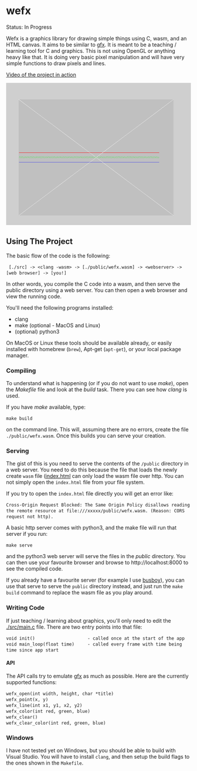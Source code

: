 # wefx

Status: In Progress

Wefx is a graphics library for drawing simple things using C, wasm, and an
HTML canvas. It aims to be similar to [gfx][gfx]. It is meant to be a
teaching / learning tool for C and graphics. This is not using OpenGL or
anything heavy like that. It is doing very basic pixel manipulation and will
have very simple functions to draw pixels and lines.

[Video of the project in action](https://www.youtube.com/watch?v=vrqixVOd-rc)

![Example Screenshot](./public/wefx_shot.png)

## Using The Project

The basic flow of the code is the following:

```
 [./src] -> <clang -wasm> -> [./public/wefx.wasm] -> <webserver> -> [web browser] -> [you!]
```

In other words, you compile the C code into a wasm, and then serve the
public directory using a web server. You can then open a web browser and
view the running code.

You'll need the following programs installed:

- clang 
- make (optional - MacOS and Linux)
- (optional) python3

On MacOS or Linux these tools should be available already, or easily
installed with homebrew (`brew`), Apt-get (`apt-get`), or your local package
manager.

### Compiling

To understand what is happening (or if you do not want to use _make_), open
the _Makefile_ file and look at the _build_ task. There you can see how
_clang_ is used.

If you have _make_ available, type:

```
make build
```

on the command line. This will, assuming there are no errors, create the
file `./public/wefx.wasm`. Once this builds you can serve your creation.

### Serving

The gist of this is you need to serve the contents of the `/public`
directory in a web server. You need to do this because the file that loads
the newly create `wasm` file ([index.html](./public/index.html) can only
load the wasm file over http. You can not simply open the `index.html` file
from your file system.

If you try to open the `index.html` file directly you will get an error
like:

```
Cross-Origin Request Blocked: The Same Origin Policy disallows reading the remote resource at file:///xxxxx/public/wefx.wasm. (Reason: CORS request not http).
```

A basic http server comes with python3, and the make file will run that
server if you run:

```
make serve
``` 

and the python3 web server will serve the files in the _public_ directory.
You can then use your favourite browser and browse to http://localhost:8000
to see the compiled code.

If you already have a favourite server (for example I use
[busboy](https://github.com/robrohan/busboy)), you can use that serve to
serve the `public` directory instead, and just run the `make build` command
to replace the wasm file as you play around.

### Writing Code

If just teaching / learning about graphics, you'll only need to edit the
[./src/main.c](./src/main.c) file. There are two entry points into that
file:

```
void init()                    - called once at the start of the app
void main_loop(float time)     - called every frame with time being time since app start
```

#### API

The API calls try to emulate [gfx][gfx] as much as possible. Here are the
currently supported functions:

```
wefx_open(int width, height, char *title)
wefx_point(x, y)
wefx_line(int x1, y1, x2, y2)
wefx_color(int red, green, blue)
wefx_clear()
wefx_clear_color(int red, green, blue)
```

### Windows

I have not tested yet on Windows, but you should be able to build with
Visual Studio. You will have to install `clang`, and then setup the build
flags to the ones shown in the `Makefile`.

[gfx]: https://www3.nd.edu/~dthain/courses/cse20211/fall2013/gfx/
